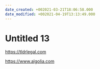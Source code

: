 ```yaml
---
date_created: +002021-03-21T18:06:58.000
date_modified: +002021-04-19T13:13:49.000
---
```


# Untitled 13

https://tldrlegal.com

https://www.algolia.com
